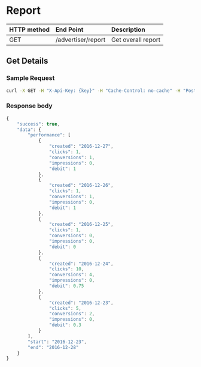 # Report

| **HTTP method** | **End Point** | **Description** |
| :--- | :--- | :--- |
| GET | /advertiser/report | Get overall report |

## Get Details

### **Sample Request**

```bash
curl -X GET -H "X-Api-Key: {key}" -H "Cache-Control: no-cache" -H "Postman-Token: b2cfadc3-0869-22a1-e2ba-467be10bd29e" "https://api.vnative.com/advertiser/report"
```

### **Response body**

```javascript
{
    "success": true,
    "data": {
        "performance": [
            {
                "created": "2016-12-27",
                "clicks": 1,
                "conversions": 1,
                "impressions": 0,
                "debit": 1
            },
            {
                "created": "2016-12-26",
                "clicks": 1,
                "conversions": 1,
                "impressions": 0,
                "debit": 1
            },
            {
                "created": "2016-12-25",
                "clicks": 1,
                "conversions": 0,
                "impressions": 0,
                "debit": 0
            },
            {
                "created": "2016-12-24",
                "clicks": 10,
                "conversions": 4,
                "impressions": 0,
                "debit": 0.75
            },
            {
                "created": "2016-12-23",
                "clicks": 5,
                "conversions": 2,
                "impressions": 0,
                "debit": 0.3
            }
        ],
        "start": "2016-12-23",
        "end": "2016-12-28"
    }
}
```

